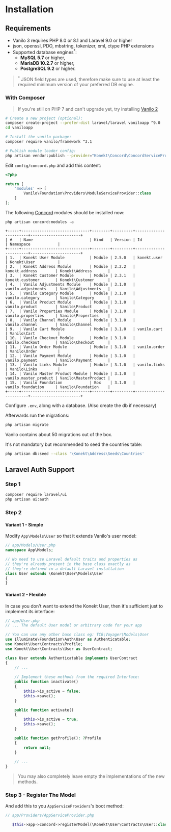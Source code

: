 # Installation

## Requirements

- Vanilo 3 requires PHP 8.0 or 8.1 and Laravel 9.0 or higher
- json, openssl, PDO, mbstring, tokenizer, xml, ctype PHP extensions
- Supported database engines<sup>*</sup>:
    - **MySQL 5.7** or higher,
    - **MariaDB 10.2.7** or higher,
    - **PostgreSQL 9.2** or higher.

> <sup>*</sup> JSON field types are used, therefore make sure to use at least the required minimum
> version of your preferred DB engine.

### With Composer

> If you're still on PHP 7 and can't upgrade yet, try installing [Vanilo 2](/docs/2.x/installation)

```bash
# Create a new project (optional):
composer create-project --prefer-dist laravel/laravel vaniloapp ^9.0
cd vaniloapp

# Install the vanilo package:
composer require vanilo/framework ^3.1

# Publish module loader config:
php artisan vendor:publish --provider="Konekt\Concord\ConcordServiceProvider" --tag=config
```

Edit `config/concord.php` and add this content:

```php
<?php

return [
    'modules' => [
        Vanilo\Foundation\Providers\ModuleServiceProvider::class
    ]
];
```

The following [Concord](concord.md) modules should be installed now:

`php artisan concord:modules -a`

```
+-----+------------------------------+--------+---------+-----------------------+----------------------+
| #   | Name                         | Kind   | Version | Id                    | Namespace            |
+-----+------------------------------+--------+---------+-----------------------+----------------------+
| 1.  | Konekt User Module           | Module | 2.5.0   | konekt.user           | Konekt\User          |
| 2.  | Konekt Address Module        | Module | 2.2.2   | konekt.address        | Konekt\Address       |
| 3.  | Konekt Customer Module       | Module | 2.3.1   | konekt.customer       | Konekt\Customer      |
| 4.  | Vanilo Adjustments Module    | Module | 3.1.0   | vanilo.adjustments    | Vanilo\Adjustments   |
| 5.  | Vanilo Category Module       | Module | 3.1.0   | vanilo.category       | Vanilo\Category      |
| 6.  | Vanilo Product Module        | Module | 3.1.0   | vanilo.product        | Vanilo\Product       |
| 7.  | Vanilo Properties Module     | Module | 3.1.0   | vanilo.properties     | Vanilo\Properties    |
| 8.  | Vanilo Channel Module        | Module | 3.1.0   | vanilo.channel        | Vanilo\Channel       |
| 9.  | Vanilo Cart Module           | Module | 3.1.0   | vanilo.cart           | Vanilo\Cart          |
| 10. | Vanilo Checkout Module       | Module | 3.1.0   | vanilo.checkout       | Vanilo\Checkout      |
| 11. | Vanilo Order Module          | Module | 3.1.0   | vanilo.order          | Vanilo\Order         |
| 12. | Vanilo Payment Module        | Module | 3.1.0   | vanilo.payment        | Vanilo\Payment       |
| 13. | Vanilo Links Module          | Module | 3.1.0   | vanilo.links          | Vanilo\Links         |
| 14. | Vanilo Master Product Module | Module | 3.1.0   | vanilo.master_product | Vanilo\MasterProduct |
| 15. | Vanilo Foundation            | Box    | 3.1.0   | vanilo.foundation     | Vanilo\Foundation    |
+-----+------------------------------+--------+---------+-----------------------+----------------------+
```

Configure `.env`, along with a database. (Also create the db if necessary)

Afterwards run the migrations:

```bash
php artisan migrate
```

Vanilo contains about 50 migrations out of the box.

It's not mandatory but recommended to seed the countries table:

```bash
php artisan db:seed --class '\Konekt\Address\Seeds\Countries'
```

## Laravel Auth Support

### Step 1

```bash
composer require laravel/ui
php artisan ui:auth
```

### Step 2

#### Variant 1 - Simple

Modify `App\Models\User` so that it extends Vanilo's user model:

```php
// app/Models/User.php
namespace App\Models;

// No need to use Laravel default traits and properties as
// they're already present in the base class exactly as
// they're defined in a default Laravel installation
class User extends \Konekt\User\Models\User
{
}
```

#### Variant 2 - Flexible

In case you don't want to extend the Konekt User, then it's sufficient just to implement its
interface:

```php
// app/User.php
// ... The default User model or arbitrary code for your app

// You can use any other base class eg: TCG\Voyager\Models\User
use Illuminate\Foundation\Auth\User as Authenticatable;
use Konekt\User\Contracts\Profile;
use Konekt\User\Contracts\User as UserContract;

class User extends Authenticatable implements UserContract
{
    // ...
    
    // Implement these methods from the required Interface:
    public function inactivate()
    {
        $this->is_active = false;
        $this->save();
    }

    public function activate()
    {
        $this->is_active = true;
        $this->save();
    }

    public function getProfile(): ?Profile
    {
        return null;
    }
    
    // ...
}
```

> You may also completely leave empty the implementations of the new methods.

### Step 3 - Register The Model

And add this to you `AppServiceProviders`'s boot method:

```php
// app/Providers/AppServiceProvider.php

   $this->app->concord->registerModel(\Konekt\User\Contracts\User::class, \App\Models\User::class);
```
